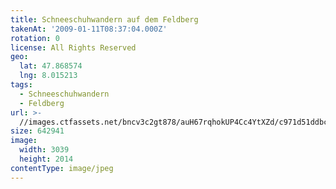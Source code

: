 ```yaml
---
title: Schneeschuhwandern auf dem Feldberg
takenAt: '2009-01-11T08:37:04.000Z'
rotation: 0
license: All Rights Reserved
geo:
  lat: 47.868574
  lng: 8.015213
tags:
  - Schneeschuhwandern
  - Feldberg
url: >-
  //images.ctfassets.net/bncv3c2gt878/auH67rqhokUP4Cc4YtXZd/c971d51ddbc2f019c6782e00e6ff7db1/schneeschuhwandern-auf-dem-feldberg_4356430334_o
size: 642941
image:
  width: 3039
  height: 2014
contentType: image/jpeg
---
```


